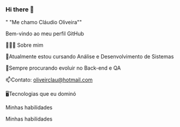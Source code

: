 ### Hi there 👋
" "Me chamo Cláudio Oliveira""

Bem-vindo ao meu perfil GitHub

👨🏻‍💻 Sobre mim

🌱Atualmente estou cursando Análise e Desenvolvimento de Sistemas

🚀Sempre procurando evoluir no Back-end e QA

📫Contato: oliveirclau@hotmail.com

🖥️Tecnologias que eu dominó

Minhas habilidades

Minhas habilidades
